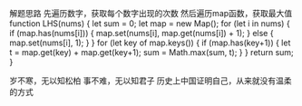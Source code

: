 解题思路
先遍历数字，获取每个数字出现的次数
然后遍历map函数，获取最大值
function LHS(nums) {
  let sum = 0;
  let map = new Map();
  for (let i in nums) {
    if (map.has(nums[i])) {
      map.set(nums[i], map.get(nums[i]) + 1);
    } else {
      map.set(nums[i], 1);
    }
  }
  for (let key of map.keys()) {
    if (map.has(key+1)) {
      let t = map.get(key) + map.get(key+1);
      sum = Math.max(sum, t);
    }
  }
  return sum;
}

岁不寒，无以知松柏
事不难，无以知君子
历史上中国证明自己，从来就没有温柔的方式
